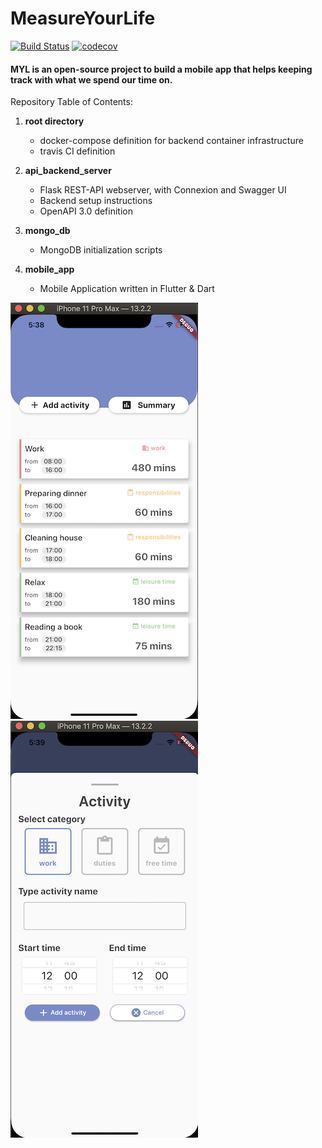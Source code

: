 # MeasureYourLife 

[![Build Status](https://travis-ci.com/measure-your-life-squad/measure-your-life.svg?branch=develop)](https://travis-ci.com/measure-your-life-squad/measure-your-life)
[![codecov](https://codecov.io/gh/measure-your-life-squad/measure-your-life/branch/develop/graph/badge.svg)](https://codecov.io/gh/measure-your-life-squad/measure-your-life)

#### MYL is an open-source project to build a mobile app that helps keeping track with what we spend our time on.


Repository Table of Contents:
1. **root directory**
    - docker-compose definition for backend container infrastructure
    - travis CI definition

2. **api_backend_server**
    - Flask REST-API webserver, with Connexion and Swagger UI
    - Backend setup instructions
    - OpenAPI 3.0 definition

3. **mongo_db**
    - MongoDB initialization scripts

4. **mobile_app**
    - Mobile Application written in Flutter & Dart
    
![Screenshot](home_screen.png) ![Screenshot](new_activity_screen.png)

